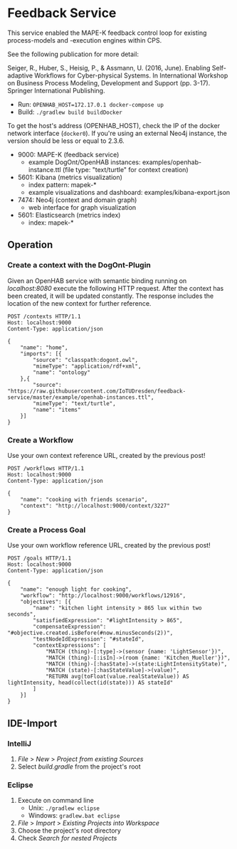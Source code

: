 # Feedback Service

This service enabled the MAPE-K feedback control loop for existing process-models and -execution engines within CPS.

See the following publication for more detail:

Seiger, R., Huber, S., Heisig, P., & Assmann, U. (2016, June). Enabling Self-adaptive Workflows for Cyber-physical Systems. In International Workshop on Business Process Modeling, Development and Support (pp. 3-17). Springer International Publishing.

* Run: ```OPENHAB_HOST=172.17.0.1 docker-compose up```
* Build: ```./gradlew build buildDocker```

To get the host's address (OPENHAB_HOST), check the IP of the docker network interface (```docker0```).
If you're using an external Neo4j instance, the version should be less or equal to 2.3.6.

* 9000: MAPE-K (feedback service)
    * example DogOnt/OpenHAB instances: examples/openhab-instance.ttl (file type: "text/turtle" for context creation)
* 5601: Kibana (metrics visualization)
    * index pattern: mapek-*
    * example visualizations and dashboard: examples/kibana-export.json
* 7474: Neo4j (context and domain graph)
    * web interface for graph visualization
* 5601: Elasticsearch (metrics index)
    * index: mapek-*

## Operation

### Create a context with the DogOnt-Plugin

Given an OpenHAB service with semantic binding running on *localhost:8080* execute the following HTTP request.
After the context has been created, it will be updated constantly.
The response includes the location of the new context for further reference.

```
POST /contexts HTTP/1.1
Host: localhost:9000
Content-Type: application/json

{
    "name": "home",
    "imports": [{
        "source": "classpath:dogont.owl",
        "mimeType": "application/rdf+xml",
        "name": "ontology"
    },{
        "source": "https://raw.githubusercontent.com/IoTUDresden/feedback-service/master/example/openhab-instances.ttl",
        "mimeType": "text/turtle",
        "name": "items"
    }]
} 
```

### Create a Workflow

Use your own context reference URL, created by the previous post!

```
POST /workflows HTTP/1.1
Host: localhost:9000
Content-Type: application/json

{
    "name": "cooking with friends scenario",
    "context": "http://localhost:9000/context/3227"
}
```

### Create a Process Goal

Use your own workflow reference URL, created by the previous post!

```
POST /goals HTTP/1.1
Host: localhost:9000
Content-Type: application/json

{
    "name": "enough light for cooking",
    "workflow": "http://localhost:9000/workflows/12916",
    "objectives": [{
        "name": "kitchen light intensity > 865 lux within two seconds",
        "satisfiedExpression": "#lightIntensity > 865",
        "compensateExpression": "#objective.created.isBefore(#now.minusSeconds(2))",
        "testNodeIdExpression": "#stateId",
        "contextExpressions": [
            "MATCH (thing)-[:type]->(sensor {name: 'LightSensor'})",
            "MATCH (thing)-[:isIn]->(room {name: 'Kitchen_Mueller'})",
            "MATCH (thing)-[:hasState]->(state:LightIntensityState)",
            "MATCH (state)-[:hasStateValue]->(value)",
            "RETURN avg(toFloat(value.realStateValue)) AS lightIntensity, head(collect(id(state))) AS stateId"
        ]
    }]
}
```

## IDE-Import

### IntelliJ

1. *File* > *New* > *Project from existing Sources*
2. Select *build.gradle* from the project's root

### Eclipse

1. Execute on command line
    * Unix: ```./gradlew eclipse```
    * Windows: ```gradlew.bat eclipse```
2. *File* > *Import* > *Existing Projects into Workspace*
3. Choose the project's root directory
4. Check *Search for nested Projects*
